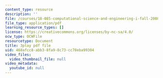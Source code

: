 ```yaml
---
content_type: resource
description: ''
file: /courses/18-085-computational-science-and-engineering-i-fall-2008/468afcc8abb38fa98c73cc78eba99304_Vw4Gw9No008.pdf
file_type: application/pdf
learning_resource_types: []
license: https://creativecommons.org/licenses/by-nc-sa/4.0/
ocw_type: OCWFile
resourcetype: Document
title: 3play pdf file
uid: 468afcc8-abb3-8fa9-8c73-cc78eba99304
video_files:
  video_thumbnail_file: null
video_metadata:
  youtube_id: null
---
```


